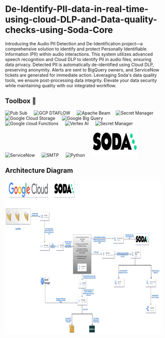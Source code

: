 # De-Identify-PII-data-in-real-time-using-cloud-DLP-and-Data-quality-checks-using-Soda-Core

Introducing the Audio PII Detection and De-Identification project—a comprehensive solution to identify and protect Personally Identifiable Information (PII) within audio interactions. This system utilizes advanced speech recognition and Cloud DLP to identify PII in audio files, ensuring data privacy. Detected PII is automatically de-identified using Cloud DLP, preserving anonymity. Alerts are sent to BigQuery owners, and ServiceNow tickets are generated for immediate action. Leveraging Soda's data quality tools, we ensure post-processing data integrity. Elevate your data security while maintaining quality with our integrated workflow.

## Toolbox 🧰
<img src="https://miro.medium.com/v2/resize:fit:335/0*ARUQelkPpC1LwNFN" width="200" height="120" alt="Pub Sub"/> &emsp; <img src="https://lh6.googleusercontent.com/1MICxjbrbRPtEnzE54g2shaMRD2RocCIcuSOrqwaqryObCR6IrsXNb3Sd5MjBBwmoLeVcgVu_SE3vw-IbRA24SFhH4IT1xppVuuNGodDtFEykgD0Cw1vB2jITTsOgBNHvWfw27icmMs30SYgWQ" width="200" alt="GCP DTAFLOW" height="70"/>
&emsp; <img src="https://miro.medium.com/max/600/1*HEzofakm1-c4c_Qn4zjmnQ.jpeg" width ="170" height="75" alt="Apache Beam"/>
&emsp;<img src ="https://i.ytimg.com/vi/s6ytxB0YSR0/mqdefault.jpg" width="170" height="70" alt="Secret Manager"/> &emsp;
<img src ="https://th.bing.com/th/id/OIP.k11NKB6vQbDyHstjaXOJygHaCk?pid=ImgDet&rs=1" width="200" height="100" alt="Google Cloud Storage"/> &emsp;
<img src ="https://cxl.com/wp-content/uploads/2019/10/google-bigquery-logo-1.png" width="170" height="100" alt="Google Big Query"/> &emsp;
<img src ="https://miro.medium.com/v2/resize:fit:584/1*q4EVSAndlvgFLyR6ncc4Bg.png" width="170" height="100" alt="Google cloud Functions"/> &emsp;
<img src ="https://assets.website-files.com/618399cd49d125734c8dec95/63905b4ecedc3f60172bcd63_vertexai.png" width="170" height="100" alt="Vertex AI"/> &emsp;
<img src ="https://miro.medium.com/v2/resize:fit:961/1*tQKERQdZsjUArxXjaHo9PA.png" width="170" height="100" alt="Secret Manager"/> &emsp;
<img src ="https://logos-world.net/wp-content/uploads/2022/02/ServiceNow-Symbol.png" width="100" height="100" alt="ServiceNow"/> &emsp;
<img src ="https://i.pinimg.com/originals/8d/39/f3/8d39f3958e82028615cdedacb496a114.jpg" width="170" height="100" alt="SMTP"/> &emsp;
<img src ="https://www.python.org/static/community_logos/python-logo-master-v3-TM-flattened.png" width="170" height="100" alt="Python"/> &emsp;
<img src ="https://github.com/sandy0298/De-Identify-PII-data-in-real-time-using-cloud-DLP-and-Data-quality-checks-using-Soda-Core/blob/main/screenshots/soda-2.jpg" width="150" height="100" alt="sodacore"/> &emsp;

## Architecture Diagram

<img src ="https://github.com/sandy0298/De-Identify-PII-data-in-real-time-using-cloud-DLP-and-Data-quality-checks-using-Soda-Core/blob/68b7b782e859755bd9d759056543563ca7c6d45e/screenshots/dlp_checkv1.png" width="800" height="500" alt="architecture"/> &emsp;


